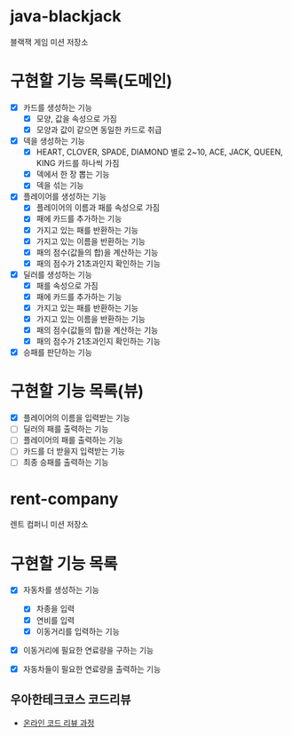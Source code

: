 # java-blackjack
블랙잭 게임 미션 저장소

# 구현할 기능 목록(도메인)
- [x] 카드를 생성하는 기능
    - [x] 모양, 값을 속성으로 가짐
    - [x] 모양과 값이 같으면 동일한 카드로 취급
    
- [x] 덱을 생성하는 기능
    - [x] HEART, CLOVER, SPADE, DIAMOND 별로 2~10, ACE, JACK, QUEEN, KING 카드를 하나씩 가짐
    - [x] 덱에서 한 장 뽑는 기능
    - [x] 덱을 섞는 기능

- [x] 플레이어를 생성하는 기능
    - [x] 플레이어의 이름과 패를 속성으로 가짐
    - [x] 패에 카드를 추가하는 기능
    - [x] 가지고 있는 패를 반환하는 기능
    - [x] 가지고 있는 이름을 반환하는 기능
    - [x] 패의 점수(값들의 합)을 계산하는 기능
    - [x] 패의 점수가 21초과인지 확인하는 기능

- [x] 딜러를 생성하는 기능
    - [x] 패를 속성으로 가짐
    - [x] 패에 카드를 추가하는 기능
    - [x] 가지고 있는 패를 반환하는 기능
    - [x] 가지고 있는 이름을 반환하는 기능
    - [x] 패의 점수(값들의 합)을 계산하는 기능
    - [x] 패의 점수가 21초과인지 확인하는 기능
    
- [x] 승패를 판단하는 기능

# 구현할 기능 목록(뷰)
- [x] 플레이어의 이름을 입력받는 기능
- [ ] 딜러의 패를 출력하는 기능
- [ ] 플레이어의 패를 출력하는 기능
- [ ] 카드를 더 받을지 입력받는 기능
- [ ] 최종 승패를 출력하는 기능

# rent-company
렌트 컴퍼니 미션 저장소

# 구현할 기능 목록
- [x] 자동차를 생성하는 기능
    - [x] 차종을 입력
    - [x] 연비를 입력
    - [x] 이동거리를 입력하는 기능
    
- [x] 이동거리에 필요한 연료량을 구하는 기능

- [x] 자동차들이 필요한 연료량을 출력하는 기능

## 우아한테크코스 코드리뷰
* [온라인 코드 리뷰 과정](https://github.com/woowacourse/woowacourse-docs/blob/master/maincourse/README.md)